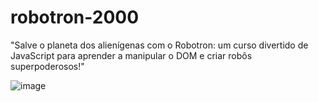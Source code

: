 # robotron-2000

"Salve o planeta dos alienígenas com o Robotron: um curso divertido de JavaScript para aprender a manipular o DOM e criar robôs superpoderosos!"

![image](https://user-images.githubusercontent.com/71932071/233540079-073d977f-5362-44af-a8c6-5890706719e1.png)
